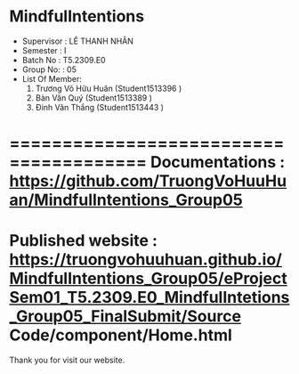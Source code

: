 MindfulIntentions
=======================================
+ Supervisor		: LÊ THANH NHÂN
+ Semester		: I	
+ Batch No		: T5.2309.E0	
+ Group No:		: 05
+ List Of Member:
	1. Trương Võ Hữu Huân (Student1513396 )
	2. Bàn Văn Quý	(Student1513389 )
	3. Đinh Văn Thắng (Student1513443 )	


=======================================
Documentations : https://github.com/TruongVoHuuHuan/MindfulIntentions_Group05
=======================================
Published website : https://truongvohuuhuan.github.io/MindfulIntentions_Group05/eProjectSem01_T5.2309.E0_MindfulIntetions_Group05_FinalSubmit/Source Code/component/Home.html
=======================================
Thank you for visit our website.
